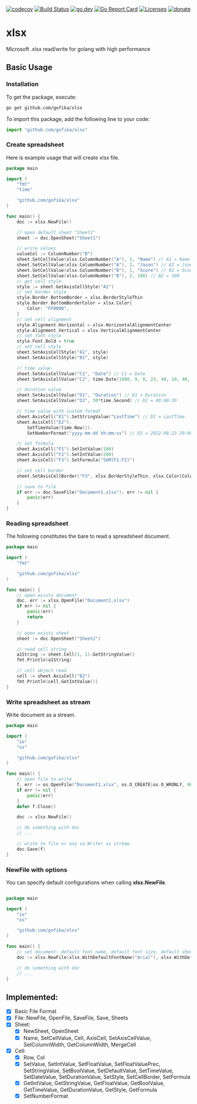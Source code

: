 [![codecov](https://codecov.io/gh/gofika/xlsx/branch/main/graph/badge.svg)](https://codecov.io/gh/gofika/xlsx)
[![Build Status](https://github.com/gofika/xlsx/workflows/build/badge.svg)](https://github.com/gofika/xlsx)
[![go.dev](https://img.shields.io/badge/go.dev-reference-007d9c?logo=go&logoColor=white)](https://pkg.go.dev/github.com/gofika/xlsx)
[![Go Report Card](https://goreportcard.com/badge/github.com/gofika/xlsx)](https://goreportcard.com/report/github.com/gofika/xlsx)
[![Licenses](https://img.shields.io/github/license/gofika/xlsx)](LICENSE)
[![donate](https://img.shields.io/badge/Donate-PayPal-green.svg)](https://www.buymeacoffee.com/illi)

# xlsx

Microsoft .xlsx read/write for golang with high performance

## Basic Usage

### Installation

To get the package, execute:

```bash
go get github.com/gofika/xlsx
```

To import this package, add the following line to your code:

```js
import "github.com/gofika/xlsx"
```

### Create spreadsheet

Here is example usage that will create xlsx file.

```go
package main

import (
    "fmt"
    "time"

    "github.com/gofika/xlsx"
)

func main() {
    doc := xlsx.NewFile()

    // open default sheet "Sheet1"
    sheet := doc.OpenSheet("Sheet1")

    // write values
    valueCol := ColumnNumber("B")
    sheet.SetCellValue(xlsx.ColumnNumber("A"), 1, "Name") // A1 = Name
    sheet.SetCellValue(xlsx.ColumnNumber("A"), 2, "Jason") // A2 = Json
    sheet.SetCellValue(xlsx.ColumnNumber("B"), 1, "Score") // B1 = Score
    sheet.SetCellValue(xlsx.ColumnNumber("B"), 2, 100) // B2 = 100
    // get cell style
    style := sheet.GetAxisCellStyle("A1")
    // set border style
    style.Border.BottomBorder = xlsx.BorderStyleThin
    style.Border.BottomBorderColor = xlsx.Color{
        Color: "FF0000",
    }
    // set cell alignment
    style.Alignment.Horizontal = xlsx.HorizontalAlignmentCenter
    style.Alignment.Vertical = xlsx.VerticalAlignmentCenter
    // set font style
    style.Font.Bold = true
    // set cell style
    sheet.SetAxisCellStyle("A1", style)
    sheet.SetAxisCellStyle("B1", style)

    // time value
    sheet.SetAxisCellValue("C1", "Date") // C1 = Date
    sheet.SetAxisCellValue("C2", time.Date(1980, 9, 8, 23, 40, 10, 40, time.UTC)) // C2 = 1980-09-08 23:40

    // duration value
    sheet.SetAxisCellValue("D1", "Duration") // D1 = Duration
    sheet.SetAxisCellValue("D2", 30*time.Second) // D2 = 00:00:30

    // time value with custom format
    sheet.AxisCell("E1").SetStringValue("LastTime") // D1 = LastTime
    sheet.AxisCell("E2").
        SetTimeValue(time.Now()).
        SetNumberFormat("yyyy-mm-dd hh:mm:ss") // D2 = 2022-08-23 20:08:08 (your current time)

    // set formula
    sheet.AxisCell("F1").SetIntValue(100)
    sheet.AxisCell("F2").SetIntValue(200)
    sheet.AxisCell("F3").SetFormula("SUM(F1:F2)")

    // set cell border
    sheet.SetAxisCellBorder("F3", xlsx.BorderStyleThin, xlsx.Color{Color: "0000FF"}, true, true, true, true)

    // save to file
    if err := doc.SaveFile("Document1.xlsx"); err != nil {
        panic(err)
    }
}
```

### Reading spreadsheet

The following constitutes the bare to read a spreadsheet document.

```go
package main

import (
    "fmt"

    "github.com/gofika/xlsx"
)

func main() {
    // open exists document
    doc, err := xlsx.OpenFile("Document1.xlsx")
    if err != nil {
        panic(err)
        return
    }

    // open exists sheet
    sheet := doc.OpenSheet("Sheet2")

    // read cell string
    a1String := sheet.Cell(1, 1).GetStringValue()
    fmt.Println(a1String)

    // cell object read
    cell := sheet.AxisCell("B2")
    fmt.Println(cell.GetIntValue())
}
```

### Write spreadsheet as stream

Write document as a stream.

```go
package main

import (
    "io"
    "os"

    "github.com/gofika/xlsx"
)

func main() {
    // open file to write
    f, err := os.OpenFile("Document1.xlsx", os.O_CREATE|os.O_WRONLY, 0644)
    if err != nil {
        panic(err)
    }
    defer f.Close()

    doc := xlsx.NewFile()

    // do something with doc
    // ...

    // write to file or any io.Writer as stream
    doc.Save(f)
}
```

### NewFile with options

You can specify default configurations when calling **xlsx.NewFile**.

```go

package main

import (
    "io"
    "os"

    "github.com/gofika/xlsx"
)

func main() {
    // set document: default font name, default font size, default sheet name
    doc := xlsx.NewFile(xlsx.WithDefaultFontName("Arial"), xlsx.WithDefaultFontSize(12), xlsx.WithDefaultSheetName("Tab1"))

    // do something with doc
    // ...
}
```



## Implemented:

- [x] Basic File Format
- [x] File: NewFile, OpenFile, SaveFile, Save, Sheets
- [x] Sheet:
    - [x] NewSheet, OpenSheet
    - [x] Name, SetCellValue, Cell, AxisCell, SetAxisCellValue, SetColumnWidth, GetColumnWidth, MergeCell
- [x] Cell:
    - [x] Row, Col
    - [x] SetValue, SetIntValue, SetFloatValue, SetFloatValuePrec, SetStringValue, SetBoolValue, SetDefaultValue, SetTimeValue, SetDateValue, SetDurationValue, SetStyle, SetCellBorder, SetFormula
    - [x] GetIntValue, GetStringValue, GetFloatValue, GetBoolValue, GetTimeValue, GetDurationValue, GetStyle, GetFormula
    - [x] SetNumberFormat
